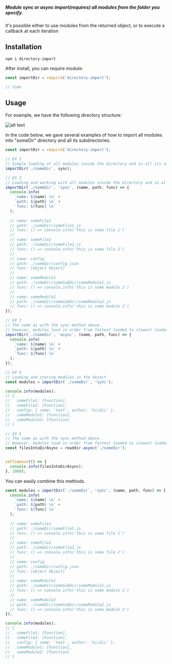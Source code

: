 ##### Module sync or async import(requires) all modules from the folder you specify.
It's possible either to use modules from the returned object, or to execute a callback at each iteration

## Installation
```
npm i directory-import
```
After install, you can require module:
```javascript
const importDir = require('directory-import');

// Code
```

## Usage
For example, we have the following directory structure:

![alt text](https://cdn.discordapp.com/attachments/413313254354583557/605707107592830976/unknown.png)

In the code below, we gave several examples of how to import all modules into "someDir" directory and all its subdirectories.
```javascript
const importDir = require('directory-import');

// EX 1
// Simple loading of all modules inside the directory and in all its subdirectories
importDir(`./someDir`, sync);

// EX 2
// Loading and working with all modules inside the directory and in all its subdirectories
importDir(`./someDir`, 'sync', (name, path, func) => {
  console.info(
    `name: ${name} \n` +
    `path: ${path} \n` +
    `func: ${func} \n`
  );
  
  // name: someFile1
  // path: ./someDir/someFile1.js
  // func: () => console.info('this is some file 1')
  //
  // name: someFile2
  // path: ./someDir/someFile2.js
  // func: () => console.info('this is some file 2')
  //
  // name: config
  // path: ./someDir/config.json
  // func: [object Object]
  //
  // name: someModule1
  // path: ./someDir/someSubDir/someModule1.js
  // func: () => console.info('this is some module 1')
  //
  // name: someModule2
  // path: ./someDir/someSubDir/someModule2.js
  // func: () => console.info('this is some module 2')
});

// EX 3
// The same as with the sync method above. 
// However, modules load in order from fastest loaded to slowest loaded
importDir(`./someDir`, 'async', (name, path, func) => {
  console.info(
    `name: ${name} \n` +
    `path: ${path} \n` +
    `func: ${func} \n`
  );
});

// EX 4
// Loading and storing modules in the object
const modules = importDir(`./someDir`, 'sync');

console.info(modules);
// { 
//   someFile1: [Function],
//   someFile2: [Function],
//   config: { some: 'text', author: 'kiidii' },
//   someModule1: [Function],
//   someModule2: [Function]
// }

// EX 5
// The same as with the sync method above. 
// However, modules load in order from fastest loaded to slowest loaded
const filesIntoDirAsync = readdir.async('./someDir');


setTimeout(() => {
  console.info(filesIntoDirAsync);
}, 1000);
```
You can easily combine this methods.
```javascript
const modules = importDir(`./someDir`, 'sync', (name, path, func) => {
  console.info(
    `name: ${name} \n` +
    `path: ${path} \n` +
    `func: ${func} \n`
  );
  
  // name: someFile1
  // path: ./someDir/someFile1.js
  // func: () => console.info('this is some file 1')
  //
  // name: someFile2
  // path: ./someDir/someFile2.js
  // func: () => console.info('this is some file 2')
  //
  // name: config
  // path: ./someDir/config.json
  // func: [object Object]
  //
  // name: someModule1
  // path: ./someDir/someSubDir/someModule1.js
  // func: () => console.info('this is some module 1')
  //
  // name: someModule2
  // path: ./someDir/someSubDir/someModule2.js
  // func: () => console.info('this is some module 2')
});

console.info(modules);
// { 
//   someFile1: [Function],
//   someFile2: [Function],
//   config: { some: 'text', author: 'kiidii' },
//   someModule1: [Function],
//   someModule2: [Function]
// }
```